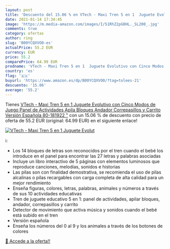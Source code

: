 ```yaml
---
layout: post
title: 'Descuento del 15.06 % en VTech - Maxi Tren 5 en 1  Juguete Evolut'
date: 2021-01-14 17:34:45
image: 'https://m.media-amazon.com/images/I/51RhZ2pG0HL._SL200_.jpg'
comments: true
category: ofertas
author: ring
slug: 'B00YCQXVO0-es'
actualPrice: 55.2 EUR
currency: EUR
price: 55.2
comparePrice: 64.99 EUR
prodname: 'VTech - Maxi Tren 5 en 1  Juguete Evolutivo con Cinco Modos de Juego  Panel de Actividades  Apila Bloques  Andador  Correpasillos y Carrito  Versión Española  80-181922 "'
country: 'es'
flag: '🇪🇸'
buyurl: 'https://www.amazon.es/dp/B00YCQXVO0/?tag=tolees-21'
descuento: '15.06'
average: '55.2'
---
```


Tienes [VTech - Maxi Tren 5 en 1  Juguete Evolutivo con Cinco Modos de Juego  Panel de Actividades  Apila Bloques  Andador  Correpasillos y Carrito  Versión Española  80-181922 "](https://www.amazon.es/dp/B00YCQXVO0/?tag=tolees-21) con un 15.06 % de descuento con precio de oferta de 55.2 EUR (original: 64.99 EUR) en el siguiente enlace!

[![VTech - Maxi Tren 5 en 1  Juguete Evolut](https://m.media-amazon.com/images/I/51RhZ2pG0HL._SL200_.jpg)](https://www.amazon.es/dp/B00YCQXVO0/?tag=tolees-21)

ℹ️:

- Los 14 bloques de letras son reconocidos por el tren cuando el bebé los introduce en el panel para encontrar las 27 letras y palabras asociadas
- Incluye un libro interactivo de 5 páginas con elementos luminosos que reproduce canciones, melodías, sonidos e historias
- Las pilas son con finalidad demostrativa, se recomienda el uso de pilas alcalinas o pilas recargables con carga completa de alta calidad para un mejor rendimiento
- Enseña figuras, colores, letras, palabras, animales y números a través de sus 10 actividades educativas
- Tren de juguete educativo 5 en 1: panel de actividades, apilar bloques, andador, correpasillos y carrito
- Detector de movimiento que activa música y sonidos cuando el bebé está subido en el tren
- Versión española
- Enseña los números del 0 al 9 y los animales a través de los botones de colores

[🛒 Accede a la oferta!!](https://www.amazon.es/dp/B00YCQXVO0/?tag=tolees-21)
